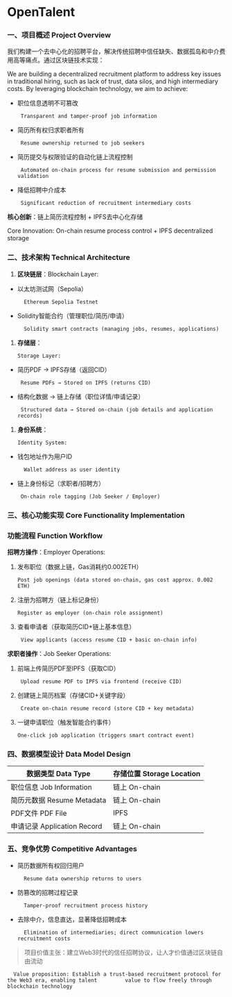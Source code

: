 # OpenTalent

### **一、项目概述** Project Overview

我们构建一个去中心化的招聘平台，解决传统招聘中信任缺失、数据孤岛和中介费用高等痛点。通过区块链技术实现：

We are building a decentralized recruitment platform to address key issues in traditional hiring, such as lack of trust, data silos, and high intermediary costs. By leveraging blockchain technology, we aim to achieve:

- 职位信息透明不可篡改

       Transparent and tamper-proof job information

- 简历所有权归求职者所有

       Resume ownership returned to job seekers

- 简历提交与权限验证的自动化链上流程控制

       Automated on-chain process for resume submission and permission validation

- 降低招聘中介成本

       Significant reduction of recruitment intermediary costs

**核心创新**：链上简历流程控制 + IPFS去中心化存储 

Core Innovation: On-chain resume process control + IPFS decentralized storage

### **二、技术架构** Technical Architecture

1. **区块链层**：Blockchain Layer:
- 以太坊测试网（Sepolia）

        Ethereum Sepolia Testnet

- Solidity智能合约（管理职位/简历/申请）

        Solidity smart contracts (managing jobs, resumes, applications)

1. **存储层**：

       Storage Layer:

- 简历PDF → IPFS存储（返回CID）

       Resume PDFs → Stored on IPFS (returns CID)

- 结构化数据 → 链上存储（职位详情/申请记录）

       Structured data → Stored on-chain (job details and application records)

1. **身份系统**：

       Identity System:

- 钱包地址作为用户ID

        Wallet address as user identity

- 链上身份标记（求职者/招聘方）

       On-chain role tagging (Job Seeker / Employer)

### **三、核心功能实现** Core Functionality Implementation

### **功能流程** Function Workflow

**招聘方操作**：Employer Operations:

1. 发布职位（数据上链，Gas消耗约0.002ETH）

       Post job openings (data stored on-chain, gas cost approx. 0.002 ETH)

1. 注册为招聘方（链上标记身份）

       Register as employer (on-chain role assignment)

1. 查看申请者（获取简历CID+链上基本信息）

        View applicants (access resume CID + basic on-chain info)

**求职者操作**：Job Seeker Operations:

1. 前端上传简历PDF至IPFS（获取CID）

        Upload resume PDF to IPFS via frontend (receive CID)

1. 创建链上简历档案（存储CID+关键字段）

        Create on-chain resume record (store CID + key metadata)

1. 一键申请职位（触发智能合约事件）

       One-click job application (triggers smart contract event)

### **四、数据模型设计 Data Model Design**

| **数据类型 Data Type** | **存储位置 Storage Location** |
| --- | --- |
| 职位信息 Job Information | 链上 On-chain |
| 简历元数据 Resume Metadata | 链上 On-chain |
| PDF文件 PDF File | IPFS |
| 申请记录 Application Record | 链上 On-chain |

### **五、竞争优势 Competitive Advantages**

- 简历数据所有权回归用户

        Resume data ownership returns to users

- 防篡改的招聘过程记录

        Tamper-proof recruitment process history

- 去除中介，信息直达，显著降低招聘成本

        Elimination of intermediaries; direct communication lowers recruitment costs

> 项目价值主张：建立Web3时代的信任招聘协议，让人才价值通过区块链自由流动
> 

      Value proposition: Establish a trust-based recruitment protocol for the Web3 era, enabling talent         value to flow freely through blockchain technology
